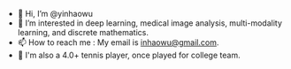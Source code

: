 - 👋 Hi, I’m @yinhaowu
- 👀 I’m interested in deep learning, medical image analysis, multi-modality learning, and discrete mathematics.
- 📫 How to reach me : My email is inhaowu@gmail.com.
- 🎾 I'm also a 4.0+ tennis player, once played for college team. 

<!---
inhaowu/inhaowu is a ✨ special ✨ repository because its `README.md` (this file) appears on your GitHub profile.
You can click the Preview link to take a look at your changes.
--->
